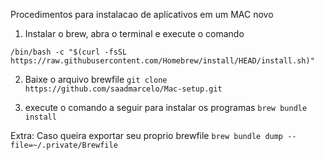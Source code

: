 Procedimentos para instalacao de aplicativos em um MAC novo

1. Instalar o brew, abra o terminal e execute o comando

`/bin/bash -c "$(curl -fsSL https://raw.githubusercontent.com/Homebrew/install/HEAD/install.sh)"`

2. Baixe o arquivo brewfile
`git clone https://github.com/saadmarcelo/Mac-setup.git`

3. execute o comando a seguir para instalar os programas
`brew bundle install`



Extra:
Caso queira exportar seu proprio brewfile
`brew bundle dump --file=~/.private/Brewfile`